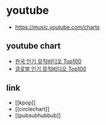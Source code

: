 # youtube
+ https://music.youtube.com/charts

## youtube chart
- [한국 인기 뮤직비디오 Top100](https://www.youtube.com/playlist?list=PL4fGSI1pDJn5S09aId3dUGp40ygUqmPGc)
- [글로벌 인기 뮤직비디오 Top100](https://music.youtube.com/playlist?list=PL4fGSI1pDJn5kI81J1fYWK5eZRl1zJ5kM)

## link
- [[kpop]]
- [[circlechart]]
- [[pubsubhubbub]]
